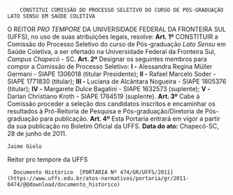         CONSTITUI COMISSÃO DO PROCESSO SELETIVO DO CURSO DE PÓS-GRADUAÇÃO LATO SENSU EM SAÚDE COLETIVA  

 O REITOR *PRO TEMPORE*  DA UNIVERSIDADE FEDERAL DA FRONTEIRA SUL (UFFS), no uso de suas atribuições legais, resolve:   **Art. 1º**  CONSTITUIR a Comissão do Processo Seletivo do curso de Pós-graduação *Lato Sensu*  em Saúde Coletiva, a ser ofertado na Universidade Federal da Fronteira Sul, *Campus Chapecó*  - SC.   **Art. 2º**  Designar os seguintes membros para compor a Comissão de Processo Seletivo: **I -**  Alessandra Regina Müller Germani - SIAPE 1306018 (titular Presidente); **II -**  Rafael Marcelo Soder - SIAPE 1771830 (titular); **III -**  Luciana de Alcântara Nogueira - SIAPE 1805376 (titular); **IV -**  Margarete Dulce Bagatini - SIAPE 1632573 (suplente); **V -**  Darlan Christiano Kroth - SIAPE 1764519 (suplente).   **Art. 3º**  Cabe à Comissão proceder a seleção dos candidatos inscritos e encaminhar os resultados à Pró-Reitoria de Pesquisa e Pós-graduação/Diretoria de Pós-graduação para publicação.   **Art. 4º**  Esta Portaria entrará em vigor a partir da sua publicação no Boletim Oficial da UFFS.        **Data do ato:** Chapecó-SC, 28 de junho de 2011.   
 

    Jaime Giolo    
 Reitor pro tempore da UFFS 

      Documento Histórico  [PORTARIA Nº 474/GR/UFFS/2011](https://www.uffs.edu.br/atos-normativos/portaria/gr/2011-0474/@@download/documento_historico)     
      